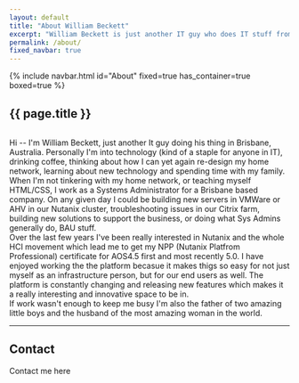 ```yaml
---
layout: default
title: "About William Beckett"
excerpt: "William Beckett is just another IT guy who does IT stuff from Brisbane."
permalink: /about/
fixed_navbar: true
---
```


<div class="container">
  {% include navbar.html id="About" fixed=true has_container=true boxed=true %}
</div>

<section class="section">
  <div class="hero-body">
    <div class="container has-text-centered">
      <h1 class="title">
        {{ page.title }}
      </h1>
    </div>
  </div>
  <div class="container">
    <div class="columns is-centered">
      <div class="column is-9">
        <p>
          Hi -- I'm William Beckett, just another It guy doing his thing in Brisbane, Australia. Personally I'm into technology (kind of a staple for anyone in IT), drinking coffee, thinking about how I can yet again re-design my home network, learning about new technology and spending time with my family.
        <br/>
          When I'm not tinkering with my home network, or teaching myself HTML/CSS, I work as a Systems Administrator for a Brisbane based company. On any given day I could be building new servers in VMWare or AHV in our Nutanix cluster, troubleshooting issues in our Citrix farm, building new solutions to support the business, or doing what Sys Admins generally do, BAU stuff.
        <br/>
          Over the last few years I've been really interested in Nutanix and the whole HCI movement which lead me to get my NPP (Nutanix Platfrom Professional) certificate for AOS4.5 first and most recently 5.0. I have enjoyed working the the platform becasue it makes thigs so easy for not just myself as an infrastructure person, but for our end users as well. The platform is constantly changing and releasing new features which makes it a really interesting and innovative space to be in.
        <br/>
          If work wasn't enough to keep me busy I'm also the father of two amazing little boys and the husband of the most amazing woman in the world.
        </p>
        <hr>
        <h2>Contact</h2>
        <p>
          Contact me here
        </p>
      </div>
    </div>
  </div>
</section>

